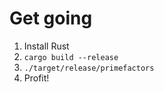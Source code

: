 # Get going
1. Install Rust
2. `cargo build --release`
3. `./target/release/primefactors`
4. Profit!
